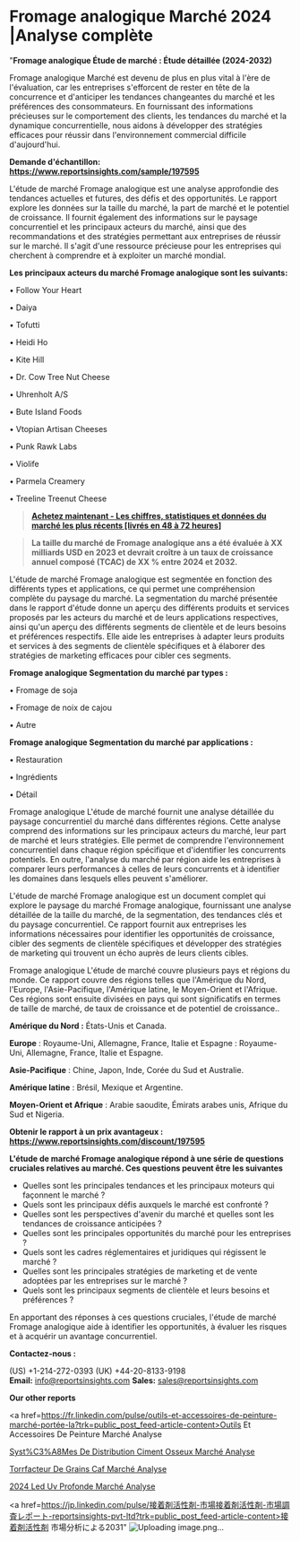 # Fromage analogique Marché 2024 |Analyse complète

"<strong>Fromage analogique Étude de marché : Étude détaillée (2024-2032)</strong>

Fromage analogique Marché est devenu de plus en plus vital à l'ère de l'évaluation, car les entreprises s'efforcent de rester en tête de la concurrence et d'anticiper les tendances changeantes du marché et les préférences des consommateurs. En fournissant des informations précieuses sur le comportement des clients, les tendances du marché et la dynamique concurrentielle, nous aidons à développer des stratégies efficaces pour réussir dans l'environnement commercial difficile d'aujourd'hui.

<strong>Demande d'échantillon: <a href=https://www.reportsinsights.com/sample/197595>https://www.reportsinsights.com/sample/197595</a></strong>

L'étude de marché Fromage analogique est une analyse approfondie des tendances actuelles et futures, des défis et des opportunités. Le rapport explore les données sur la taille du marché, la part de marché et le potentiel de croissance. Il fournit également des informations sur le paysage concurrentiel et les principaux acteurs du marché, ainsi que des recommandations et des stratégies permettant aux entreprises de réussir sur le marché. Il s'agit d'une ressource précieuse pour les entreprises qui cherchent à comprendre et à exploiter un marché mondial.

<strong>Les principaux acteurs du marché Fromage analogique sont les suivants:</strong>

• Follow Your Heart

• Daiya

• Tofutti

• Heidi Ho

• Kite Hill

• Dr. Cow Tree Nut Cheese

• Uhrenholt A/S

• Bute Island Foods

• Vtopian Artisan Cheeses

• Punk Rawk Labs

• Violife

• Parmela Creamery

• Treeline Treenut Cheese
<blockquote><a href=https://www.reportsinsights.com/buynow/197595><span style=text-decoration: underline;><strong>Achetez maintenant - Les chiffres, statistiques et données du marché les plus récents [livrés en 48 à 72 heures]</strong></span></a></blockquote>
<blockquote><span style=text-decoration: underline;><strong>La taille du marché de Fromage analogique ans a été évaluée à XX milliards USD en 2023 et devrait croître à un taux de croissance annuel composé (TCAC) de XX % entre 2024 et 2032.</strong></span></blockquote>
L'étude de marché Fromage analogique est segmentée en fonction des différents types et applications, ce qui permet une compréhension complète du paysage du marché. La segmentation du marché présentée dans le rapport d'étude donne un aperçu des différents produits et services proposés par les acteurs du marché et de leurs applications respectives, ainsi qu'un aperçu des différents segments de clientèle et de leurs besoins et préférences respectifs. Elle aide les entreprises à adapter leurs produits et services à des segments de clientèle spécifiques et à élaborer des stratégies de marketing efficaces pour cibler ces segments.

<strong>Fromage analogique Segmentation du marché par types :</strong>

• Fromage de soja

• Fromage de noix de cajou

• Autre

<strong>Fromage analogique Segmentation du marché par applications :</strong>

• Restauration

• Ingrédients

• Détail

Fromage analogique L'étude de marché fournit une analyse détaillée du paysage concurrentiel du marché dans différentes régions. Cette analyse comprend des informations sur les principaux acteurs du marché, leur part de marché et leurs stratégies. Elle permet de comprendre l'environnement concurrentiel dans chaque région spécifique et d'identifier les concurrents potentiels. En outre, l'analyse du marché par région aide les entreprises à comparer leurs performances à celles de leurs concurrents et à identifier les domaines dans lesquels elles peuvent s'améliorer.

L'étude de marché Fromage analogique est un document complet qui explore le paysage du marché Fromage analogique, fournissant une analyse détaillée de la taille du marché, de la segmentation, des tendances clés et du paysage concurrentiel. Ce rapport fournit aux entreprises les informations nécessaires pour identifier les opportunités de croissance, cibler des segments de clientèle spécifiques et développer des stratégies de marketing qui trouvent un écho auprès de leurs clients cibles.

Fromage analogique L'étude de marché couvre plusieurs pays et régions du monde. Ce rapport couvre des régions telles que l'Amérique du Nord, l'Europe, l'Asie-Pacifique, l'Amérique latine, le Moyen-Orient et l'Afrique. Ces régions sont ensuite divisées en pays qui sont significatifs en termes de taille de marché, de taux de croissance et de potentiel de croissance..

<strong>Amérique du Nord :</strong> États-Unis et Canada.

<strong>Europe</strong> : Royaume-Uni, Allemagne, France, Italie et Espagne : Royaume-Uni, Allemagne, France, Italie et Espagne.

<strong>Asie-Pacifique</strong> : Chine, Japon, Inde, Corée du Sud et Australie.

<strong>Amérique latine</strong> : Brésil, Mexique et Argentine.

<strong>Moyen-Orient et Afrique</strong> : Arabie saoudite, Émirats arabes unis, Afrique du Sud et Nigeria.

<strong>Obtenir le rapport à un prix avantageux : <a href=https://www.reportsinsights.com/discount/197595>https://www.reportsinsights.com/discount/197595</a></strong>

<strong>L'étude de marché Fromage analogique répond à une série de questions cruciales relatives au marché. Ces questions peuvent être les suivantes</strong>
<ul>
  <li>Quelles sont les principales tendances et les principaux moteurs qui façonnent le marché ?</li>
  <li>Quels sont les principaux défis auxquels le marché est confronté ?</li>
  <li>Quelles sont les perspectives d'avenir du marché et quelles sont les tendances de croissance anticipées ?</li>
  <li>Quelles sont les principales opportunités du marché pour les entreprises ?</li>
  <li>Quels sont les cadres réglementaires et juridiques qui régissent le marché ?</li>
  <li>Quelles sont les principales stratégies de marketing et de vente adoptées par les entreprises sur le marché ?</li>
  <li>Quels sont les principaux segments de clientèle et leurs besoins et préférences ?</li>
</ul>
En apportant des réponses à ces questions cruciales, l'étude de marché Fromage analogique aide à identifier les opportunités, à évaluer les risques et à acquérir un avantage concurrentiel.

<strong>Contactez-nous :</strong>

(US) +1-214-272-0393
(UK) +44-20-8133-9198
<strong>Email:</strong> <a>info@reportsinsights.com</a>
<strong>Sales:</strong> <a>sales@reportsinsights.com</a>

<strong>Our other reports</strong>

<a href=https://fr.linkedin.com/pulse/outils-et-accessoires-de-peinture-marché-portée-la?trk=public_post_feed-article-content>Outils Et Accessoires De Peinture Marché Analyse</a>

<a href=https://www.linkedin.com/pulse/syst%C3%A8mes-de-distribution-ciment-osseux-march%C3%A9-47orf/>Syst%C3%A8Mes De Distribution Ciment Osseux Marché Analyse</a>

<a href=https://www.linkedin.com/pulse/torr%C3%A9facteur-de-grains-caf%C3%A9-march%C3%A9s-perspectives-jbvhf/>Torrfacteur De Grains Caf Marché Analyse</a>

<a href=https://www.linkedin.com/pulse/2024-led-uv-profonde-march%C3%A9-paysage-comprenant-ce5gf/>2024 Led Uv Profonde Marché Analyse</a>

<a href=https://jp.linkedin.com/pulse/接着剤活性剤-市場接着剤活性剤-市場調査レポート-reportsinsights-pvt-ltd?trk=public_post_feed-article-content>接着剤活性剤 市場分析による2031</a>"
![Uploading image.png…]()
